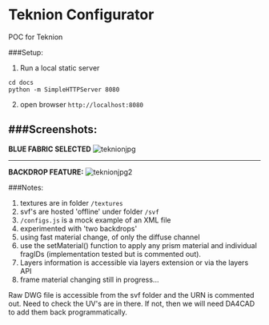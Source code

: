 # Teknion Configurator
POC for Teknion


###Setup:

1. Run a local static server

```
cd docs
python -m SimpleHTTPServer 8080
```

2. open browser `http://localhost:8080`

###Screenshots:
---
**BLUE FABRIC SELECTED**
![teknionjpg](https://user-images.githubusercontent.com/440241/61027626-833aae80-a36b-11e9-9420-5684828e630a.jpg)

---

**BACKDROP FEATURE:**
![teknionjpg2](https://user-images.githubusercontent.com/440241/61027699-ac5b3f00-a36b-11e9-8955-f923f124024b.jpg)


###Notes:
1. textures are in folder `/textures`
2. svf's are hosted 'offline' under folder `/svf`
3. `/configs.js` is a mock example of an XML file
4. experimented with 'two backdrops' 
5. using fast material change, of only the diffuse channel
6. use the setMaterial() function to apply any prism material and individual fragIDs (implementation tested but is commented out).
7. Layers information is accessible via layers extension or via the layers API
8. frame material changing still in progress...

Raw DWG file is accessible from the svf folder and the URN is commented out.  Need to check the UV's are in there.  If not, then we will need DA4CAD to add them back programmatically.

